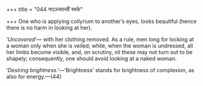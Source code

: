 +++
title = "044 नाऽञ्जयन्तीं स्वके"

+++
One who is applying collyrium to another’s eyes, looks beautiful (hence
there is no harm in looking at her).

‘*Uncovered*’— with her clothing removed. As a rule, men long for
locking at a woman only when she is veiled; while, when the woman is
undressed, all her limbs become visible, and, on scrutiny, nil these may
not turn out to be shapely; consequently, one should avoid looking at a
naked woman.

‘*Desiring brightness*.’—‘Brightness’ stands for brightness of
complexion, as also for energy.—(44)


